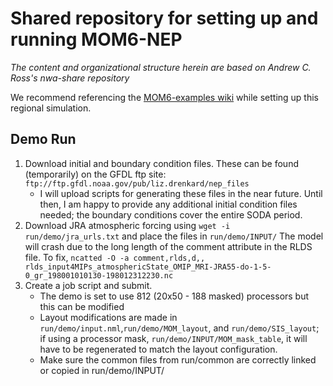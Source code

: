 # Shared repository for setting up and running MOM6-NEP

*The content and organizational structure herein are based on Andrew C. Ross's nwa-share repository*

We recommend referencing the [MOM6-examples wiki](https://github.com/NOAA-GFDL/MOM6-examples/wiki) while setting up this regional simulation. 

## Demo Run

1. Download initial and boundary condition files. These can be found (temporarily) on the GFDL ftp site: ```ftp://ftp.gfdl.noaa.gov/pub/liz.drenkard/nep_files```
   - I will upload scripts for generating these files in the near future. Until then, I am happy to provide any additional initial condition files needed; the boundary conditions cover the entire SODA period.
2. Download JRA atmospheric forcing using ```wget -i run/demo/jra_urls.txt``` and place the files in ```run/demo/INPUT/```
The model will crash due to the long length of the comment attribute in the RLDS file. To fix, ```ncatted -O -a comment,rlds,d,, rlds_input4MIPs_atmosphericState_OMIP_MRI-JRA55-do-1-5-0_gr_198001010130-198012312230.nc```
3. Create a job script and submit.
   - The demo is set to use 812 (20x50 - 188 masked) processors but this can be modified
   - Layout modifications are made in ```run/demo/input.nml```,```run/demo/MOM_layout```, and ```run/demo/SIS_layout```; if using a processor mask, ```run/demo/INPUT/MOM_mask_table```, it will have to be regenerated to match the layout configuration.
   - Make sure the common files from run/common are correctly linked or copied in run/demo/INPUT/
 

